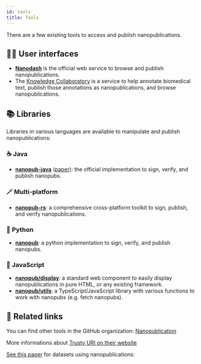 ```yaml
---
id: tools
title: Tools
---
```


There are a few existing tools to access and publish nanopublications.

## 👩‍💻 User interfaces

- [**Nanodash**](https://github.com/knowledgepixels/nanodash) is the official web service to browse and publish nanopublications.
- The [Knowledge Collaboratory](https://collaboratory.semanticscience.org/) is a service to help annotate biomedical text, publish those annotations as nanopublications, and browse nanopublications.

## 📚️ Libraries

Libraries in various languages are available to manipulate and publish nanopublications:

### ☕️ Java

- [**nanopub-java**](https://github.com/Nanopublication/nanopub-java) ([paper](https://arxiv.org/abs/1508.04977)): the official implementation to sign, verify, and publish nanopubs.

### 🪄 Multi-platform

- [**nanopub-rs**](https://vemonet.github.io/nanopub-rs/): a comprehensive cross-platform toolkit to sign, publish, and verify nanopublications.

### 🐍 Python

- [**nanopub**](https://github.com/fair-workflows/nanopub): a python implementation to sign, verify, and publish nanopubs.

### 🚀 JavaScript

- [**nanopub/display**](https://github.com/vemonet/nanopub-display): a standard web component to easily display nanopublications in pure HTML, or any existing framework.
- [**nanopub/utils**](https://github.com/knowledgepixels/nanopub-utils): a TypeScript/JavaScript library with various functions to work with nanopubs (e.g. fetch nanopubs).

## 🔗 Related links

You can find other tools in the GitHub organization: [Nanopublication](https://github.com/Nanopublication/)

More informations about [Trusty URI on their website](http://trustyuri.net/)

[See this paper](https://arxiv.org/abs/1809.06532) for datasets using nanopublications:
